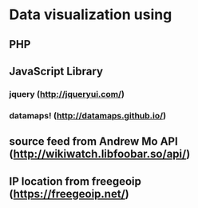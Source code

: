 # Data visualization using
## PHP
## JavaScript Library
### jquery (http://jqueryui.com/)
### datamaps! (http://datamaps.github.io/)
## source feed from Andrew Mo API (http://wikiwatch.libfoobar.so/api/)
## IP location from freegeoip (https://freegeoip.net/)
